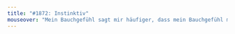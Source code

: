 ```yaml
---
title: "#1872: Instinktiv"
mouseover: "Mein Bauchgefühl sagt mir häufiger, dass mein Bauchgefühl mich trügt."
---
```

